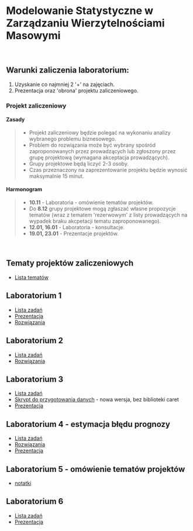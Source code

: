 # Modelowanie Statystyczne w Zarządzaniu Wierzytelnościami Masowymi

<br>

## Warunki zaliczenia laboratorium:

1) Uzyskanie co najmniej 2 '+' na zajęciach.
2) Prezentacja oraz 'obrona' projektu zaliczeniowego.

### Projekt zaliczeniowy

#### Zasady
>- Projekt zaliczeniowy będzie polegać na wykonaniu analizy wybranego problemu biznesowego.
>- Problem do rozwiązania może być wybrany spośród zaproponowanych przez prowadzących lub zgłoszony przez grupę projektową (wymagana akceptacja prowadzących).
>- Grupy projektowe będą liczyć 2-3 osoby.
>- Czas przeznaczony na zaprezentowanie projektu będzie wynosić maksymalnie 15 minut.

#### Harmonogram

>- **10.11** - Laboratoria - omówienie tematów projektów.
>- Do **8.12** grupy projektowe mogą zgłaszać własne propozycje tematów (wraz z tematem 'rezerwowym' z listy prowadzących na wypadek braku akcpetacji tematu zaproponowanego).
>- **12.01, 16.01** - Laboratoria - konsultacje.
>- **19.01, 23.01** - Prezentacje projektów.

<br>

## Tematy projektów zaliczeniowych

- [Lista tematów](ListaZadan/tematyProjektów.md)

## Laboratorium 1

- [Lista zadań](ListaZadan/lab1/lista-lab1.md)
- [Prezentacja](ListaZadan/lab1/Lab1_Prezentacja)
- [Rozwiązania](ListaZadan/lab1/lab1_rozwiazania.R)

## Laboratorium 2

- [Lista zadań](ListaZadan/lab2/lista-lab2.md)
- [Rozwiązania](ListaZadan/lab2/lab2-rozwiazania.R)

## Laboratorium 3

- [Lista zadań](ListaZadan/lab3/lista-lab3.md)
- [Skrypt do przygotowania danych](ListaZadan/lab3/lab3-data-preparation.R) - nowa wersja, bez biblioteki caret
- [Prezentacja](ListaZadan/lab3/Lab3_Prezentacja)


## Laboratorium 4 - estymacja błędu prognozy

- [Lista zadań](04_ListaBłądPredykcji.md)
- [Rozwiązania](ListaZadan/Lab4_rozwiazania.r)
- [Prezentacja](ListaZadan/Laboratorium4.pdf)

## Laboratorium 5 - omówienie tematów projektów

- [notatki](ListaZadan/projekty_tablica.pdf)

## Laboratorium 6

- [Lista zadań](ListaZadan/lab6/lista-lab6.md)
- [Prezentacja](ListaZadan/lab6/Lab6_Prezentacja)


